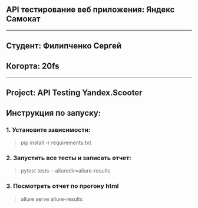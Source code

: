 ## API тестирование веб приложения: Яндекс Самокат
<hr>

## Студент: Филипченко Сергей

## <h>Когорта: 20fs</h>
<hr>

## <h>Project: API Testing Yandex.Scooter</h>

## <h>Инструкция по запуску:</h>

### <h>1. Установите зависимости:</h>

> pip install -r requirements.txt</h>

### <h>2. Запустить все тесты и записать отчет:</h>

> pytest tests --alluredir=allure-results

### <h>3. Посмотреть отчет по прогону html</h>

> allure serve allure-results
